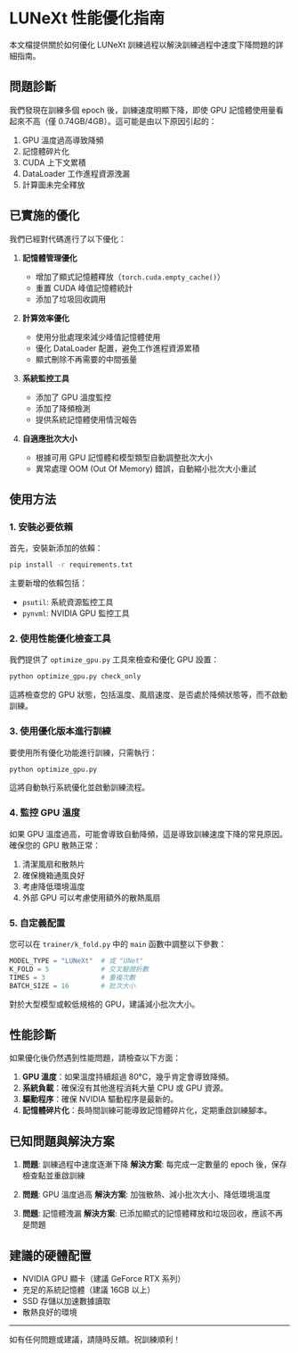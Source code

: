 # LUNeXt 性能優化指南

本文檔提供關於如何優化 LUNeXt 訓練過程以解決訓練過程中速度下降問題的詳細指南。

## 問題診斷

我們發現在訓練多個 epoch 後，訓練速度明顯下降，即使 GPU 記憶體使用量看起來不高（僅 0.74GB/4GB）。這可能是由以下原因引起的：

1. GPU 溫度過高導致降頻
2. 記憶體碎片化
3. CUDA 上下文累積
4. DataLoader 工作進程資源洩漏
5. 計算圖未完全釋放

## 已實施的優化

我們已經對代碼進行了以下優化：

1. **記憶體管理優化**
   - 增加了顯式記憶體釋放（`torch.cuda.empty_cache()`）
   - 重置 CUDA 峰值記憶體統計
   - 添加了垃圾回收調用

2. **計算效率優化**
   - 使用分批處理來減少峰值記憶體使用
   - 優化 DataLoader 配置，避免工作進程資源累積
   - 顯式刪除不再需要的中間張量

3. **系統監控工具**
   - 添加了 GPU 溫度監控
   - 添加了降頻檢測
   - 提供系統記憶體使用情況報告

4. **自適應批次大小**
   - 根據可用 GPU 記憶體和模型類型自動調整批次大小
   - 異常處理 OOM (Out Of Memory) 錯誤，自動縮小批次大小重試

## 使用方法

### 1. 安裝必要依賴

首先，安裝新添加的依賴：

```bash
pip install -r requirements.txt
```

主要新增的依賴包括：
- `psutil`: 系統資源監控工具
- `pynvml`: NVIDIA GPU 監控工具

### 2. 使用性能優化檢查工具

我們提供了 `optimize_gpu.py` 工具來檢查和優化 GPU 設置：

```bash
python optimize_gpu.py check_only
```

這將檢查您的 GPU 狀態，包括溫度、風扇速度、是否處於降頻狀態等，而不啟動訓練。

### 3. 使用優化版本進行訓練

要使用所有優化功能進行訓練，只需執行：

```bash
python optimize_gpu.py
```

這將自動執行系統優化並啟動訓練流程。

### 4. 監控 GPU 溫度

如果 GPU 溫度過高，可能會導致自動降頻，這是導致訓練速度下降的常見原因。確保您的 GPU 散熱正常：

1. 清潔風扇和散熱片
2. 確保機箱通風良好
3. 考慮降低環境溫度
4. 外部 GPU 可以考慮使用額外的散熱風扇

### 5. 自定義配置

您可以在 `trainer/k_fold.py` 中的 `main` 函數中調整以下參數：

```python
MODEL_TYPE = "LUNeXt"  # 或 "UNet"
K_FOLD = 5             # 交叉驗證折數
TIMES = 3              # 重複次數
BATCH_SIZE = 16        # 批次大小
```

對於大型模型或較低規格的 GPU，建議減小批次大小。

## 性能診斷

如果優化後仍然遇到性能問題，請檢查以下方面：

1. **GPU 溫度**：如果溫度持續超過 80°C，幾乎肯定會導致降頻。
2. **系統負載**：確保沒有其他進程消耗大量 CPU 或 GPU 資源。
3. **驅動程序**：確保 NVIDIA 驅動程序是最新的。
4. **記憶體碎片化**：長時間訓練可能導致記憶體碎片化，定期重啟訓練腳本。

## 已知問題與解決方案

1. **問題**: 訓練過程中速度逐漸下降
   **解決方案**: 每完成一定數量的 epoch 後，保存檢查點並重啟訓練

2. **問題**: GPU 溫度過高
   **解決方案**: 加強散熱、減小批次大小、降低環境溫度

3. **問題**: 記憶體洩漏
   **解決方案**: 已添加顯式的記憶體釋放和垃圾回收，應該不再是問題

## 建議的硬體配置

- NVIDIA GPU 顯卡（建議 GeForce RTX 系列）
- 充足的系統記憶體（建議 16GB 以上）
- SSD 存儲以加速數據讀取
- 散熱良好的環境

---

如有任何問題或建議，請隨時反饋。祝訓練順利！
